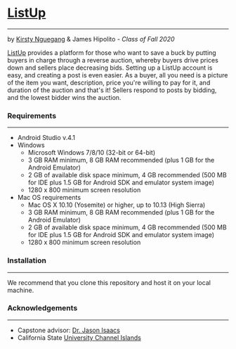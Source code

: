 # [ListUp](https://kirstyalexandranguegang.cikeys.com)
---
by [Kirsty Nguegang](https://www.linkedin.com/in/kirsty-alexandra-nguegang-959aa81a2/) & James Hipolito - *Class of Fall 2020*

[ListUp](https://kirstyalexandranguegang.cikeys.com) provides a platform for those who want to save a buck by putting buyers in charge through a reverse auction, whereby buyers drive prices down and sellers place decreasing bids. Setting up a ListUp account is easy, and creating a post is even easier. As a buyer, all you need is a picture of the item you want, description, price you're willing to pay for it, and duration of the auction and that's it! Sellers respond to posts by bidding, and the lowest bidder wins the auction. 

### Requirements
---
- Android Studio v.4.1
- Windows
  - Microsoft Windows 7/8/10 (32-bit or 64-bit)
  - 3 GB RAM minimum, 8 GB RAM recommended (plus 1 GB for the Android Emulator)
  - 2 GB of available disk space minimum, 4 GB recommended (500 MB for IDE plus 1.5 GB for Android SDK and emulator system image)
  - 1280 x 800 minimum screen resolution
- Mac OS requirements
  - Mac OS X 10.10 (Yosemite) or higher, up to 10.13 (High Sierra)
  - 3 GB RAM minimum, 8 GB RAM recommended (plus 1 GB for the Android Emulator)
  - 2 GB of available disk space minimum, 4 GB recommended (500 MB for IDE plus 1.5 GB for Android SDK and emulator system image)
  - 1280 x 800 minimum screen resolution
  
### Installation
---
We recommend that you clone this repository and host it on your local machine. 

### Acknowledgements
---
- Capstone advisor: [Dr. Jason Isaacs](http://isaacs.cs.csuci.edu/index.html)
- California State [University Channel Islands](https://www.csuci.edu)

